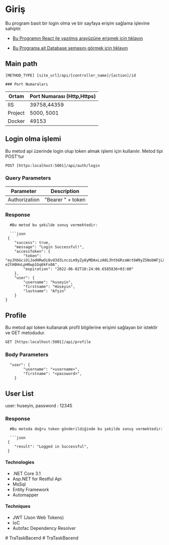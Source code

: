 
# Giriş

Bu program basit bir login olma ve bir sayfaya erişim sağlama işlevine sahiptir.


* [Bu Programın React ile yazılmış arayüzüne erişmek için tıklayın](https://github.com/huseyinafsin/TraTaskReact-)

* [Bu Programa ait Database şemasını görmek için tıklayın](https://github.com/huseyinafsin/TraTaskBackend/blob/main/DbSchema.MD)


## Main path
  `[METHOD_TYPE] [site_url]/api/[controller_name]/[action]/id`
   

    ### Port Numaraları

  Ortam  | Port Numarası (Http,Https)
  ---------  | -----------
   IIS | 39758,44359
   Project |5000, 5001
   Docker| 49153

   
 ## Login olma işlemi
Bu metod api üzerinde login olup token almak işlemi için kullanılır. Metod tipi POST'tur

`POST [https:localhost:5001]/api/auth/login`

  ### Query Parameters

  Parameter  | Description
  ---------  | -----------
   Authorization | "Bearer " + token
  


  ### Response 
```shell
  #Bu metod bu şekilde sonuş vermektedir:

  ```json
 {
    "success": true,
    "message": "Login Successful!",
    "accessToken": {
        "token": "eyJhbGciOiJodHRwOi8vd3d3LnczLm9yZy8yMDAxLzA0L3htbGRzaWctbW9yZSNobWFjLXNoYTUxMiIsInR5cCI6IkpXVCIsImN0eSI6IkpXVCJ9.eyJuYmYiOjE2NTQxNTEwNDYsImV4cCI6MTY1NDE1NDY0NiwiaXNzIjoiaHR0cHM6Ly9naXRodWIuY29tL2h1c2V5aW5hZnNpbi8iLCJhdWQiOiJodHRwczovL2dpdGh1Yi5jb20vaHVzZXlpbmFmc2luLyJ9.UDiJlng9IvnbleT9pZoCwIJAPhHOmtiIy_fYgQgoNW8FYmS7IWbQHrjc8mo8i4Q-e2tH8HnLpH0wp1Gq6kFx0A",
        "expiration": "2022-06-02T10:24:06.6585836+03:00"
    },
    "user": {
        "username": "huseyin",
        "firstname": "Hüseyin",
        "lastname": "Afşin"
    }
}
  ```
 ## Profile
Bu metod api token kullanarak profil bilgilerine erişimi sağlayan bir istektir ve GET metodudur.

`GET [https:localhost:5001]/api/profile`

  ### Body Parameters

```
  "user": {
        "username": "<username>",
        "firstname": "<password>",
    }
```
  User List
  --------- 
   user: huseyin, password : 12345

  ### Response 
```shell
  #Bu metoda doğru token gönderildiğinde bu şekilde sonuş vermektedir:

  ```json
 {
    "result": "Logged in Successful",
 }
  ```


  </aside>


  
    
  #### Technologies
- .NET Core 3.1
- Asp.NET for Restful Api
- MsSql
- Entity Framework
- Automapper

#### Techniques
- JWT (Json Web Tokens)
- IoC 
- Autofac Dependency Resolver



#   T r a T a s k B a c e n d  
 #   T r a T a s k B a c e n d  
 